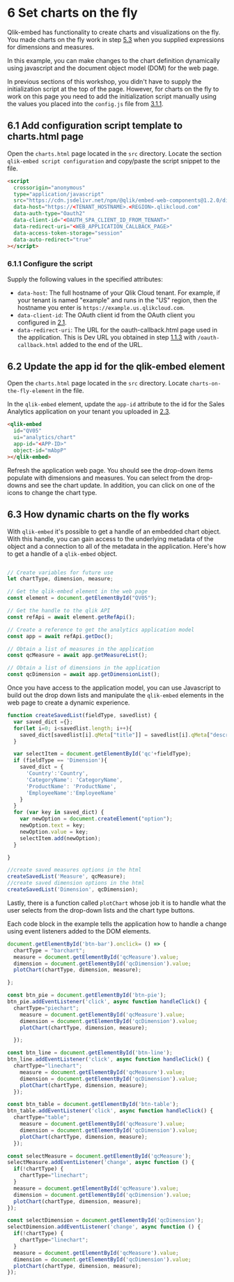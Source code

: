 # 6 Set charts on the fly

Qlik-embed has functionality to create charts and visualizations on the fly. You made charts on the fly work in step [5.3](#53-embed-visualizations-using-expressions) when you supplied expressions for dimensions and measures.

In this example, you can make changes to the chart definition dynamically using javascript and the document object model (DOM) for the web page.

In previous sections of this workshop, you didn't have to supply the initialization script at the top of the page. However, for charts on the fly to work on this page you need to add the initialization script manually using the values you placed into the `config.js` file from [3.1.1](311-set-the-qlik-embed-configuration).

## 6.1 Add configuration script template to charts.html page

Open the `charts.html` page located in the `src` directory. Locate the section `qlik-embed script configuration` and copy/paste the script snippet to the file.

```html
<script
  crossorigin="anonymous"
  type="application/javascript"
  src="https://cdn.jsdelivr.net/npm/@qlik/embed-web-components@1.2.0/dist/index.min.js"
  data-host="https://<TENANT_HOSTNAME>.<REGION>.qlikcloud.com"
  data-auth-type="Oauth2"
  data-client-id="<OAUTH_SPA_CLIENT_ID_FROM_TENANT>"
  data-redirect-uri="<WEB_APPLICATION_CALLBACK_PAGE>"
  data-access-token-storage="session"
  data-auto-redirect="true"
></script>
```

### 6.1.1 Configure the script

Supply the following values in the specified attributes:

- `data-host`: The full hostname of your Qlik Cloud tenant. For example, if your tenant is named "example" and runs in the "US" region, then the hostname you enter is `https://example.us.qlikcloud.com`.
- `data-client-id`: The OAuth client id from the OAuth client you configured in [2.1](#21-create-a-single-page-application-oauth-client).
- `data-redirect-uri`: The URL for the oauth-callback.html page used in the application. This is Dev URL you obtained in step [1.1.3](#113-obtain-the-web-application-address) with `/oauth-callback.html` added to the end of the URL.

## 6.2 Update the app id for the qlik-embed element

Open the `charts.html` page located in the `src` directory. Locate `charts-on-the-fly-element` in the file.

In the `qlik-embed` element, update the `app-id` attribute to the id for the Sales Analytics application on your tenant you uploaded in [2.3](#23-import-qlik-sense-app).

```html
<qlik-embed
  id="QV05"
  ui="analytics/chart"
  app-id="<APP-ID>"
  object-id="mAbpP"
></qlik-embed>
```

Refresh the application web page. You should see the drop-down items populate with dimensions and measures. You can select from the drop-downs and see the chart update. In addition, you can click on one of the icons to change the chart type.

## 6.3 How dynamic charts on the fly works

With `qlik-embed` it's possible to get a handle of an embedded chart object. With this handle, you can gain access to the underlying metadata of the object and a connection to all of the metadata in the application. Here's how to get a handle of a `qlik-embed` object.

```javascript

// Create variables for future use
let chartType, dimension, measure;

// Get the qlik-embed element in the web page 
const element = document.getElementById("QV05");

// Get the handle to the qlik API
const refApi = await element.getRefApi();

// Create a reference to get the analytics application model
const app = await refApi.getDoc();

// Obtain a list of measures in the application
const qcMeasure = await app.getMeasureList();

// Obtain a list of dimensions in the application
const qcDimension = await app.getDimensionList();

```

Once you have access to the application model, you can use Javascript to build out the drop down lists and manipulate the `qlik-embed` elements in the web page to create a dynamic experience.

```javascript
function createSavedList(fieldType, savedlist) {
  var saved_dict ={};
  for(let i=0; i<savedlist.length; i++){
    saved_dict[savedlist[i].qMeta["title"]] = savedlist[i].qMeta["description"];
  }

  var selectItem = document.getElementById('qc'+fieldType);
  if (fieldType == 'Dimension'){
    saved_dict = {
      'Country':'Country', 
      'CategoryName': 'CategoryName', 
      'ProductName': 'ProductName', 
      'EmployeeName':'EmployeeName'
    }
  }
  for (var key in saved_dict) {
    var newOption = document.createElement("option");
    newOption.text = key;
    newOption.value = key;
    selectItem.add(newOption);          
  }

}

//create saved measures options in the html
createSavedList('Measure', qcMeasure);
//create saved dimension options in the html
createSavedList('Dimension', qcDimension);
```

Lastly, there is a function called `plotChart` whose job it is to handle what the user selects from the drop-down lists and the chart type buttons.

Each code block in the example tells the application how to handle a change using event listeners added to the DOM elements.

```javascript
document.getElementById('btn-bar').onclick= () => {
  chartType = "barchart";
  measure = document.getElementById('qcMeasure').value;
  dimension = document.getElementById('qcDimension').value;
  plotChart(chartType, dimension, measure);

};

const btn_pie = document.getElementById('btn-pie');
btn_pie.addEventListener('click', async function handleClick() {
  chartType="piechart";
    measure = document.getElementById('qcMeasure').value;
    dimension = document.getElementById('qcDimension').value;
    plotChart(chartType, dimension, measure);

  });

const btn_line = document.getElementById('btn-line');
btn_line.addEventListener('click', async function handleClick() {
  chartType="linechart";
    measure = document.getElementById('qcMeasure').value;
    dimension = document.getElementById('qcDimension').value;
    plotChart(chartType, dimension, measure);
  });

const btn_table = document.getElementById('btn-table');
btn_table.addEventListener('click', async function handleClick() {
  chartType="table";
    measure = document.getElementById('qcMeasure').value;
    dimension = document.getElementById('qcDimension').value;
    plotChart(chartType, dimension, measure);
  });

const selectMeasure = document.getElementById('qcMeasure');
selectMeasure.addEventListener('change', async function () {
  if(!chartType) {
    chartType="linechart";
  }
  measure = document.getElementById('qcMeasure').value;
  dimension = document.getElementById('qcDimension').value;
  plotChart(chartType, dimension, measure);
});

const selectDimension = document.getElementById('qcDimension');
selectDimension.addEventListener('change', async function () {
  if(!chartType) {
    chartType="linechart";
  }
  measure = document.getElementById('qcMeasure').value;
  dimension = document.getElementById('qcDimension').value;
  plotChart(chartType, dimension, measure);
});
```
